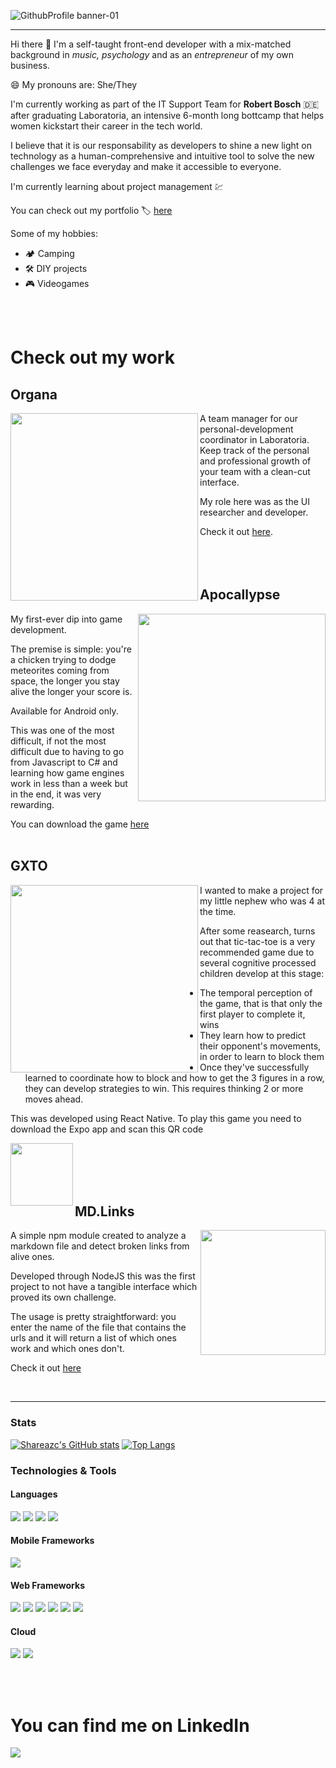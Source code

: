 ![GithubProfile banner-01](https://user-images.githubusercontent.com/47005866/117596599-4d061b80-b109-11eb-8e49-f3945de62162.jpg)
- - -

Hi there 👋 I'm a self-taught front-end developer with a mix-matched background in *music, psychology* and as an *entrepreneur* of my own business. 

😄 My pronouns are: She/They

I'm currently working as part of the IT Support Team for **Robert Bosch** :de: after graduating Laboratoria, an intensive 6-month long bottcamp that helps women kickstart their career in the tech world.

I believe that it is our responsability as developers to shine a new light on technology as a human-comprehensive and intuitive tool to solve the new challenges we face everyday and make it accessible to everyone.

I'm currently learning about project management :chart:

You can check out my portfolio :label: <a href="https://shareazc.github.io/#/" target="_blank">here</a>


Some of my hobbies:  
- :camping: Camping
- :hammer_and_wrench: DIY projects
- :video_game: Videogames

<br /><br />

# Check out my work

## Organa
<img width="300" align='left' src="https://user-images.githubusercontent.com/47005866/117597543-68722600-b10b-11eb-9124-25c30c63614b.jpg">

A team manager for our personal-development coordinator in Laboratoria. Keep track of the personal and professional growth of your team with a clean-cut interface.

My role here was as the UI researcher and developer.

Check it out <a href="https://shareazc.github.io/#/organa" target="_blank">here</a>. <br /><br /><br /><br />



## Apocallypse
<img width="300" align='right' src="https://user-images.githubusercontent.com/47005866/117598144-c6533d80-b10c-11eb-95f3-f1f768046624.jpg">

My first-ever dip into game development. 

The premise is simple: you're a chicken trying to dodge meteorites coming from space, the longer you stay alive the longer your score is.

Available for Android only.

This was one of the most difficult, if not the most difficult due to having to go from Javascript to C# and learning how game engines work in less than a week but in the end, it was very rewarding.

You can download the game <a href="https://bit.ly/2JKtsbm" target="_blank">here</a> <br /><br />


## GXTO
<img width="300" align='left' src="https://user-images.githubusercontent.com/47005866/117599609-bc7f0980-b10f-11eb-9fd6-59eb415922b1.jpg">

I wanted to make a project for my little nephew who was 4 at the time.

After some reasearch, turns out that tic-tac-toe is a very recommended game due to several cognitive processed children develop at this stage:

- The temporal perception of the game, that is that only the first player to complete it, wins
- They learn how to predict their opponent's movements, in order to learn to block them
- Once they've successfully learned to coordinate how to block and how to get the 3 figures in a row, they can develop strategies to win. This requires thinking 2 or more moves ahead.

This was developed using React Native. To play this game you need to download the Expo app and scan this QR code

<img width="100" align='left' src="https://user-images.githubusercontent.com/47005866/117599965-9443da80-b110-11eb-8ebf-600e0d72c028.png"> <br /><br /><br /><br />

## MD.Links

<img width="200" align='right' src="https://user-images.githubusercontent.com/47005866/117600261-3cf23a00-b111-11eb-871c-efc672eb7537.jpg">

A simple npm module created to analyze a markdown file and detect broken links from alive ones. 

Developed through NodeJS this was the first project to not have a tangible interface which proved its own challenge. 

The usage is pretty straightforward: you enter the name of the file that contains the urls and it will return a list of which ones work and which ones don't. 

Check it out <a href="https://github.com/shareazc/GDL002-md-links" target="_blank">here</a>

<br />

- - -

### Stats

[![Shareazc's GitHub stats](https://github-readme-stats.vercel.app/api?username=shareazc)](https://github.com/shareazc/github-readme-stats) 
[![Top Langs](https://github-readme-stats.vercel.app/api/top-langs/?username=shareazc&layout=compact)](https://github.com/shareazc/github-readme-stats) 

### Technologies & Tools

#### Languages
<img src="https://img.shields.io/badge/JavaScript-F7DF1E?style=for-the-badge&logo=javascript&logoColor=black" /> <img src="https://img.shields.io/badge/HTML5-E34F26?style=for-the-badge&logo=html5&logoColor=white" /> <img src="https://img.shields.io/badge/CSS3-1572B6?style=for-the-badge&logo=css3&logoColor=white" />  <img src="https://img.shields.io/badge/C%23-239120?style=for-the-badge&logo=c-sharp&logoColor=white" /> 

#### Mobile Frameworks
<img src="https://img.shields.io/badge/React_Native-20232A?style=for-the-badge&logo=react&logoColor=61DAFB" /> 

#### Web Frameworks
<img src="https://img.shields.io/badge/Node.js-43853D?style=for-the-badge&logo=node.js&logoColor=white" /> <img src="https://img.shields.io/badge/npm-CB3837?style=for-the-badge&logo=npm&logoColor=white" /> <img src="https://img.shields.io/badge/React-20232A?style=for-the-badge&logo=react&logoColor=61DAFB" /> <img src="https://img.shields.io/badge/Bootstrap-563D7C?style=for-the-badge&logo=bootstrap&logoColor=white" /> <img src="https://img.shields.io/badge/React_Router-CA4245?style=for-the-badge&logo=react-router&logoColor=white" />  <img src="https://img.shields.io/badge/Git-F05032?style=for-the-badge&logo=git&logoColor=white" /> 

#### Cloud
<img src="https://img.shields.io/badge/Amazon_AWS-232F3E?style=for-the-badge&logo=amazon-aws&logoColor=white" /> <img src="https://img.shields.io/badge/firebase-ffca28?style=for-the-badge&logo=firebase&logoColor=black" /> 


<br /><br />


# You can find me on LinkedIn

<a href="https://www.linkedin.com/in/shareni-azcarraga/"><img src="https://img.shields.io/badge/linkedin-%230077B5.svg?&style=for-the-badge&logo=linkedin&logoColor=white" /></a>


